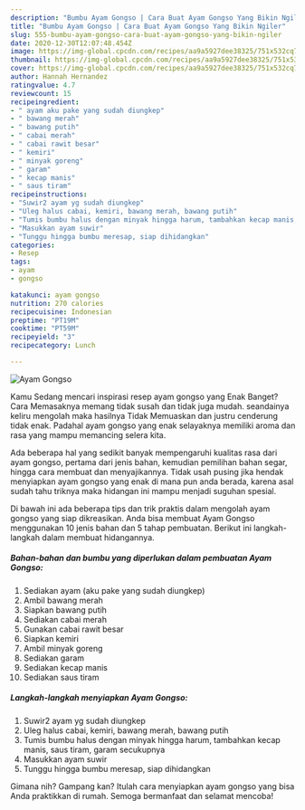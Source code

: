 ```yaml
---
description: "Bumbu Ayam Gongso | Cara Buat Ayam Gongso Yang Bikin Ngiler"
title: "Bumbu Ayam Gongso | Cara Buat Ayam Gongso Yang Bikin Ngiler"
slug: 555-bumbu-ayam-gongso-cara-buat-ayam-gongso-yang-bikin-ngiler
date: 2020-12-30T12:07:48.454Z
image: https://img-global.cpcdn.com/recipes/aa9a5927dee38325/751x532cq70/ayam-gongso-foto-resep-utama.jpg
thumbnail: https://img-global.cpcdn.com/recipes/aa9a5927dee38325/751x532cq70/ayam-gongso-foto-resep-utama.jpg
cover: https://img-global.cpcdn.com/recipes/aa9a5927dee38325/751x532cq70/ayam-gongso-foto-resep-utama.jpg
author: Hannah Hernandez
ratingvalue: 4.7
reviewcount: 15
recipeingredient:
- " ayam aku pake yang sudah diungkep"
- " bawang merah"
- " bawang putih"
- " cabai merah"
- " cabai rawit besar"
- " kemiri"
- " minyak goreng"
- " garam"
- " kecap manis"
- " saus tiram"
recipeinstructions:
- "Suwir2 ayam yg sudah diungkep"
- "Uleg halus cabai, kemiri, bawang merah, bawang putih"
- "Tumis bumbu halus dengan minyak hingga harum, tambahkan kecap manis, saus tiram, garam secukupnya"
- "Masukkan ayam suwir"
- "Tunggu hingga bumbu meresap, siap dihidangkan"
categories:
- Resep
tags:
- ayam
- gongso

katakunci: ayam gongso 
nutrition: 270 calories
recipecuisine: Indonesian
preptime: "PT19M"
cooktime: "PT59M"
recipeyield: "3"
recipecategory: Lunch

---
```



![Ayam Gongso](https://img-global.cpcdn.com/recipes/aa9a5927dee38325/751x532cq70/ayam-gongso-foto-resep-utama.jpg)

Kamu Sedang mencari inspirasi resep ayam gongso yang Enak Banget? Cara Memasaknya memang tidak susah dan tidak juga mudah. seandainya keliru mengolah maka hasilnya Tidak Memuaskan dan justru cenderung tidak enak. Padahal ayam gongso yang enak selayaknya memiliki aroma dan rasa yang mampu memancing selera kita.

Ada beberapa hal yang sedikit banyak mempengaruhi kualitas rasa dari ayam gongso, pertama dari jenis bahan, kemudian pemilihan bahan segar, hingga cara membuat dan menyajikannya. Tidak usah pusing jika hendak menyiapkan ayam gongso yang enak di mana pun anda berada, karena asal sudah tahu triknya maka hidangan ini mampu menjadi suguhan spesial.




Di bawah ini ada beberapa tips dan trik praktis dalam mengolah ayam gongso yang siap dikreasikan. Anda bisa membuat Ayam Gongso menggunakan 10 jenis bahan dan 5 tahap pembuatan. Berikut ini langkah-langkah dalam membuat hidangannya.

<!--inarticleads1-->

##### Bahan-bahan dan bumbu yang diperlukan dalam pembuatan Ayam Gongso:

1. Sediakan  ayam (aku pake yang sudah diungkep)
1. Ambil  bawang merah
1. Siapkan  bawang putih
1. Sediakan  cabai merah
1. Gunakan  cabai rawit besar
1. Siapkan  kemiri
1. Ambil  minyak goreng
1. Sediakan  garam
1. Sediakan  kecap manis
1. Sediakan  saus tiram




<!--inarticleads2-->

##### Langkah-langkah menyiapkan Ayam Gongso:

1. Suwir2 ayam yg sudah diungkep
1. Uleg halus cabai, kemiri, bawang merah, bawang putih
1. Tumis bumbu halus dengan minyak hingga harum, tambahkan kecap manis, saus tiram, garam secukupnya
1. Masukkan ayam suwir
1. Tunggu hingga bumbu meresap, siap dihidangkan




Gimana nih? Gampang kan? Itulah cara menyiapkan ayam gongso yang bisa Anda praktikkan di rumah. Semoga bermanfaat dan selamat mencoba!
